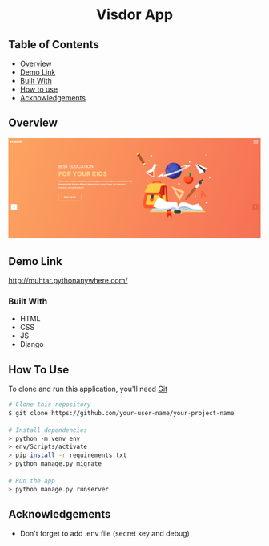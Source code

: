 <!-- Please update value in the {}  -->

<h1 align="center">Visdor App</h1>

<!-- TABLE OF CONTENTS -->

## Table of Contents

- [Overview](#overview)
- [Demo Link](#demo-link)
- [Built With](#built-with)
- [How to use](#how-to-use)
- [Acknowledgements](#acknowledgements)

<!-- OVERVIEW -->
## Overview

![screenshot](./visdor.png)

<!-- OVERVIEW -->
## Demo Link

http://muhtar.pythonanywhere.com/

### Built With

<!-- This section should list any major frameworks that you built your project using. Here are a few examples.-->

- HTML
- CSS
- JS
- Django


## How To Use

<!-- This is an example, please update according to your application -->

To clone and run this application, you'll need [Git](https://git-scm.com) 
```bash
# Clone this repository
$ git clone https://github.com/your-user-name/your-project-name

# Install dependencies
> python -m venv env
> env/Scripts/activate
> pip install -r requirements.txt
> python manage.py migrate

# Run the app
> python manage.py runserver
```

## Acknowledgements

- Don't forget to add .env file (secret key and debug)

